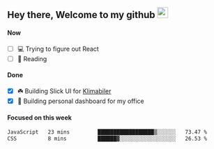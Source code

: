## Hey there, Welcome to my github <img src="https://media.giphy.com/media/hvRJCLFzcasrR4ia7z/giphy.gif" width="25px">

#### Now
- [ ] 💻 Trying to figure out React
- [ ] 📕 Reading

#### Done
- [x] ☘️ Building Slick UI for [Klimabiler](https://klimabiler.dk)
- [x] 🚀 Building personal dashboard for my office
 
 #### Focused on this week
<!--START_SECTION:waka-->

```txt
JavaScript   23 mins         ██████████████████▒░░░░░░   73.47 %
CSS          8 mins          ██████▓░░░░░░░░░░░░░░░░░░   26.53 %
```

<!--END_SECTION:waka-->

